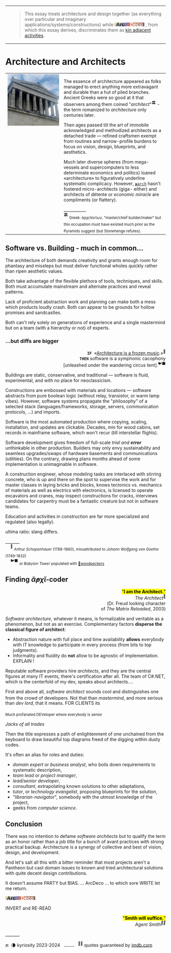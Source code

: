<table><tr>
 <td widh="39%"></td>
 <td><blockquote>
This essay treats architecture and design together (as everything over particular and imaginary applications/systems/constructions) while
<picture><img alt="&nbsp;Arc Deco" src="../../../../_rsc/_img/ArcDeco/ArcDeco-bar-12px.jpg" 
title="Arc&nbsp;&nbsp;&nbsp;&nbsp;&nbsp;ARChitecture&#013;&#010;D&nbsp;&nbsp;&nbsp;&nbsp;&nbsp;&nbsp;&nbsp;Design&#013;&#010;e&nbsp;&nbsp;&nbsp;&nbsp;&nbsp;&nbsp;&nbsp;&nbsp;dEvelopment&#013;&#010;co&nbsp;&nbsp;&nbsp;&nbsp;&nbsp;&nbsp;COde" /></picture>
, from which this essay derives, discriminates them as <a href="../../../../software/ArcDeco/README+/03.Stripes">kin adjacent activities</a>.
 </blockquote></td></tr></table>

# Architecture and Architects

<table><tr valign="top">
 <td widh="35%">
  <picture><img alt="&nbsp;Germany-Danube-Walhalla" src="../../../../_rsc/_img/photo/blog/2024.DE-Danube-Walhalla.jpg" 
 title="Walhalla Hall of Fame, built 1820-1842, on the river Danube, Bavaria"/></picture>
 </td><td width="65%">
<p>The essence of architecture appeared as folks managed to erect anything more extravagant and durable than a hut of piled branches. Ancient Greeks were so good at it that observers among them coined "<i>architect</i>"<sup>🏛️</sup> - the term romanized to <i>architecture</i> only centuries later.</p>
<p>Then ages passed till the art of immobile acknowledged and methodized architects as a detached trade &mdash; 
refined craftsmen exempt from routines and narrow-profile burdens to focus on vision, design, blueprints, and aesthetics.</p>
<p>Much later diverse spheres (from mega-vessels and supercomputers to less determinate economics and politics) loaned «architecture» to figuratively underline systematic complicacy. However, <span title="Microarchitecture of hardware systems"><ins><code><b>μ</b>arch</ins></code></span> hasn't fostered micro-architects (giga- either) and architects of détente or <em>economic miracle</em> are compliments (or flattery).</p>
___________<br />
<sup>🏛️</sup> <sub>Greek: ἀρχιτέκτων, “master/chief builder/maker" but this occupation must have existed much prior as the Pyramids suggest (but Stonehenge refutes).</sub>
 </td></tr></table>

## Software vs. Building - much in common...

The architecture of both demands creativity and grants enough room for phantasy and missteps but must deliver functional wholes quickly rather than ripen aesthetic values.

Both take advantage of the flexible plethora of tools, techniques, and skills. Both must accumulate mainstream and alternate practices and reveal patterns.

Lack of proficient abstraction work and planning can make both a mess which products loudly crash. Both can appear to be grounds for hollow promises and sandcastles.

Both can't rely solely on generations of experience and a single mastermind but on a team (with a hierarchy or not) of experts.

### ...but diffs are bigger

<p dir=rtl><sup>🎼</sup>«.<b><code>IF</code></b>&nbsp;<span title=":Full original quote (DE-de)&#013;&#010;.Architektur ist gefrorene Musik»&#013;&#010;Möge es immer beschwingt und)&#013;&#010;«(!harmonisch zugehen in diesem Haus">
 «<ins>Architecture is a frozen music</ins></span><br />
<b><code>THEN</code></b>&nbsp;software is a symphonic cacophony<br />
 <sup>🐦‍⬛</sup>.[unleashed under the wandering circus tent]</p>

Buildings are static, conservative, and traditional &mdash; software is fluid, experimental, and with no place for neoclassicism. 

Constructions are embossed with materials and locations &mdash; software abstracts from pure boolean logic (without relay, transistor, or warm lamp vibes). However, software systems propagate the "philosophy" of a selected stack (languages/frameworks, storage, servers, communication protocols, ...) and imports.

Software is the most automated production where copying, scaling, installation, and updates are clickable. Decades, min for wood cabins, set records in mainframe software, which won't recur (till interstellar flights).

Software development gives freedom of full-scale _trial and **error**_ unthinkable in other production. Builders may only envy sustainability and seamless upgrades/swaps of hardware basements and communications (utilities). On the contrary, drawing plans months ahead of some implementation is unimaginable in software.

A construction engineer, whose modeling tasks are interlaced with stirring concrete, who is up and there on the spot to supervise the work and for master classes in laying bricks and blocks, knows tectonics vs. mechanics of materials as well as electrics with electronics, is licensed to operate excavators and cranes, may inspect constructions for cracks, interviews candidates for carpentry must be a fantastic creature but not in software teams.

Education and activities in construction are far more specialized and regulated (also legally).

ultima ratio: slang differs.

\_______\
&nbsp;&nbsp;&nbsp;&nbsp;<sup>🎼</sup> <sub>_Arthur Schopenhauer_ (1788-1860), missattributed to _Johann Wolfgang von Goethe_ (1749-1832)</sub>\
&nbsp;&nbsp;&nbsp;&nbsp;<sup>🐦‍⬛</sup> <sub>or _Babylon Tower_ populated with [💬woodpeckers](../../quotes/README+/aside/controversy.md#woodpecker)</sub> 


## Finding _ᾰ̓ρχῐ_-coder

<p dir=rtl><mark>"<b>.I am the Architect</b>"</mark><br /><sup>🎦</sup><i>The Architect</i><br/>Dr. Freud looking character)<br/>(of <i>The Matrix Reloaded</i>, 2003</p>

*Software architecture*, whatever it means, is formalizable and veritable as a phenomenon, but not as an exercise. Complementary factors **disperse the classical figure of architect**:

+ Abstraction nature with full place and time availability **allows** everybody with IT knowledge to participate in every process (from bits to top judgments).
+ Informality and fluidity do **not** allow to be agnostic of implementation. EXPLAIN !

Reputable software providers hire _architects_, and they are the central figures at many IT events, there's certification after all.
The team of C#.NET, which is the centerfold of my dev, speaks about architects....

First and above all, *software architect* sounds cool and distinguishes one from the crowd of developers<sup></sup>. Not that than _mastermind_, and more serious than _dev lord_, that it means. FOR CLIENTS its

<sub>Much profanated DEVeloper where everybody is senior</sub>

_Jacks of all trades_

Then the title expresses a path of enlightenment of one unchained from the keyboard to draw beautiful top diagrams freed of the digging within dusty codes. 

It's often an alias for roles and duties:

* _domain expert_ or _business analyst_, who boils down requirements to systematic description,
* _team lead_ or _project manager_,
* _lead_/_senior developer_,
* _consultant_, extrapolating known solutions to other adaptations,
* _tutor_, or _technology evangelist_, proposing blueprints for the solution,
* "*librarian-navigator*", somebody with the utmost knowledge of the project,
* geeks from _computer science_.

## Conclusion

There was no intention to defame _software architects_ but to qualify the term as an honor rather than a job title for a bunch of avant practices with strong practical backup. Architecture is a synergy of collective and best of vision, design, and development.

And let's salt all this with a bitter reminder that most projects aren't a Pantheon but cast domain issues to known and tried architectural solutions with quite decent design contributions.

It doesn't assume PARTY but BIAS. ...  ArcDeco ... to which sore WRITE let me return.

<picture><img alt="&nbsp;Arc Deco" src="../../../../_rsc/_img/ArcDeco/ArcDeco-bar-12px.jpg" 
title="Arc&nbsp;&nbsp;&nbsp;&nbsp;&nbsp;ARChitecture&#013;&#010;D&nbsp;&nbsp;&nbsp;&nbsp;&nbsp;&nbsp;&nbsp;Design&#013;&#010;e&nbsp;&nbsp;&nbsp;&nbsp;&nbsp;&nbsp;&nbsp;&nbsp;dEvelopment&#013;&#010;co&nbsp;&nbsp;&nbsp;&nbsp;&nbsp;&nbsp;COde" /></picture>

INVERT and RE-READ

<p dir=rtl><mark>"<b>.Smith will suffice</b>"</mark><br /><i><sup>🎦🔨</sup>Agent Smith</i></p>

\_______

 🔚 &nbsp;🌘 kyriosity 2023-2024&nbsp;&nbsp;&nbsp;<b>.......</b>&nbsp;&nbsp;&nbsp;<sup>🎦🔨</sup> quotes guaranteed by [imdb.com](https://www.imdb.com/title/tt0234215/quotes/?ref_=tt_trv_qu)
